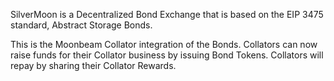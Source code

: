 SilverMoon is a Decentralized Bond Exchange that is based on the EIP 3475 standard, Abstract Storage Bonds. 

This is the Moonbeam Collator integration of the Bonds. Collators can now raise funds for their Collator business by issuing Bond Tokens. Collators will repay by sharing their Collator Rewards.
